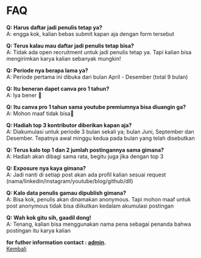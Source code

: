 # FAQ

**Q: Harus daftar jadi penulis tetap ya?**\
A: engga kok, kalian bebas submit kapan aja dengan form tersebut

**Q: Terus kalau mau daftar jadi penulis tetap bisa?**\
A: Tidak ada open recruitment untuk jadi penulis tetap ya. Tapi kalian bisa mengirimkan karya kalian sebanyak mungkin!

**Q: Periode nya berapa lama ya?**\
A: Periode pertama ini dibuka dari bulan April - Desember (total 9 bulan)

**Q: Itu beneran dapet canva pro 1 tahun?**\
A: Iya bener 🤤

**Q: Itu canva pro 1 tahun sama youtube premiumnya bisa diuangin ga?**\
A: Mohon maaf tidak bisa🙏

**Q: Hadiah top 3 kontributor diberikan kapan aja?**\
A: Diakumulasi untuk periode 3 bulan sekali ya; bulan Juni, September dan Desember. Tepatnya awal minggu kedua pada bulan yang telah disebutkan

**Q: Terus kalo top 1 dan 2 jumlah postingannya sama gimana?**\
A: Hadiah akan dibagi sama rata, begitu juga jika dengan top 3

**Q: Exposure nya kaya gimana?**\
A: Jadi nanti di setiap post akan ada profil kalian sesuai request (nama/linkedin/instagram/youtube/blog/github/dll)

**Q: Kalo data penulis gamau dipublish gimana?**\
A: Bisa kok, penulis akan dinamakan anonymous. Tapi mohon maaf untuk post anonymous tidak bisa diikutkan kedalam akumulasi postingan

**Q: Wah kok gitu sih, gaadil dong!**\
A: Tenang, kalian bisa menggunakan nama pena sebagai penanda bahwa postingan itu karya kalian

**for futher information contact : [admin](https://wa.me/6289638065793?text=mau+nanya+tentang+blog+dong).**\
[Kembali](https://github.com/GajAhmadaaa/HOSTING)
